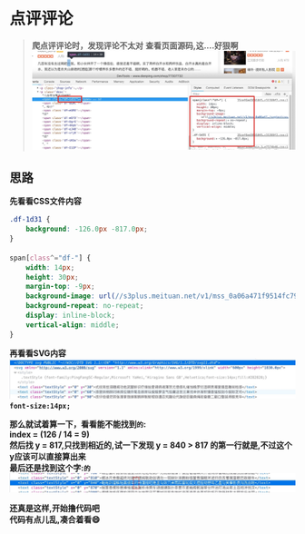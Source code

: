# 点评评论

> **爬点评评论时，发现评论不太对**
> **查看页面源码,这....好狠啊**
![图片](comment.jpg)


## 思路

**先看看CSS文件内容**
```css
.df-1d31 {
    background: -126.0px -817.0px;
}

span[class^="df-"] {
    width: 14px;
    height: 30px;
    margin-top: -9px;
    background-image: url(//s3plus.meituan.net/v1/mss_0a06a471f9514fc79c981b5466f56b91/svgtextcss/9b3ced441245730faf7a042749044cad.svg);
    background-repeat: no-repeat;
    display: inline-block;
    vertical-align: middle;
}
```
**再看看SVG内容**
![SVG](svg.jpg)
**`font-size:14px;`**

**那么就试着算一下，看看能不能找到`的`:**  
**index = (126 / 14 = 9)**  
**然后找 y = 817,只找到相近的,试一下发现 y = 840 > 817 的第一行就是,不过这个y应该可以直接算出来**  
**最后还是找到这个字:`的`**  
![817](817.jpg)

**还真是这样,开始撸代码吧**  
**代码有点儿乱,凑合着看😄**
